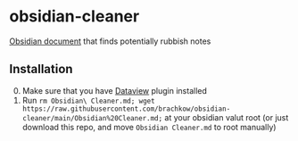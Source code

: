 # obsidian-cleaner

[Obsidian document](https://github.com/brachkow/obsidian-cleaner/blob/main/Obsidian%20Cleaner.md) that finds potentially rubbish notes

## Installation
0. Make sure that you have [Dataview](https://github.com/blacksmithgu/obsidian-dataview) plugin installed
1. Run `rm Obsidian\ Cleaner.md; wget https://raw.githubusercontent.com/brachkow/obsidian-cleaner/main/Obsidian%20Cleaner.md;` at your obsidian valut root (or just download this repo, and move `Obsidian Cleaner.md` to root manually)
